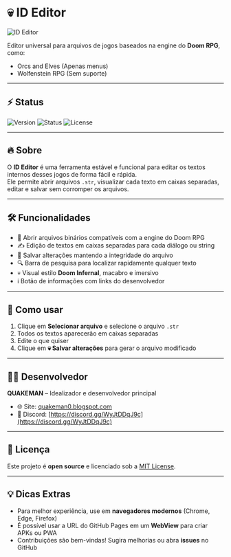 # 💀 ID Editor

![ID Editor](https://img.icons8.com/m_outlined/512/FFFFFF/info.png)

Editor universal para arquivos de jogos baseados na engine do **Doom RPG**, como:  
- Orcs and Elves  (Apenas menus)
- Wolfenstein RPG  (Sem suporte)

---

## ⚡ Status

![Version](https://img.shields.io/badge/version-1.0-red)
![Status](https://img.shields.io/badge/status-stable-green)
![License](https://img.shields.io/badge/license-MIT-blue)

---

## 🔥 Sobre

O **ID Editor** é uma ferramenta estável e funcional para editar os textos internos desses jogos de forma fácil e rápida.  
Ele permite abrir arquivos `.str`, visualizar cada texto em caixas separadas, editar e salvar sem corromper os arquivos.

---

## 🛠️ Funcionalidades

- 📂 Abrir arquivos binários compatíveis com a engine do Doom RPG  
- ✍️ Edição de textos em caixas separadas para cada diálogo ou string  
- 💾 Salvar alterações mantendo a integridade do arquivo  
- 🔍 Barra de pesquisa para localizar rapidamente qualquer texto  
- 💀 Visual estilo **Doom Infernal**, macabro e imersivo  
- ℹ️ Botão de informações com links do desenvolvedor  

---

## 📌 Como usar

1. Clique em **Selecionar arquivo** e selecione o arquivo `.str`  
2. Todos os textos aparecerão em caixas separadas  
3. Edite o que quiser  
4. Clique em **💀 Salvar alterações** para gerar o arquivo modificado  

---

## 👨‍💻 Desenvolvedor

**QUAKEMAN** – Idealizador e desenvolvedor principal  
- 🌐 Site: [quakeman0.blogspot.com](https://quakeman0.blogspot.com)  
- 💬 Discord: [https://discord.gg/WyJtDDqJ9c](https://discord.gg/WyJtDDqJ9c)  

---

## 📄 Licença

Este projeto é **open source** e licenciado sob a [MIT License](https://opensource.org/licenses/MIT).  

---

## 💡 Dicas Extras

- Para melhor experiência, use em **navegadores modernos** (Chrome, Edge, Firefox)  
- É possível usar a URL do GitHub Pages em um **WebView** para criar APKs ou PWA  
- Contribuições são bem-vindas! Sugira melhorias ou abra **issues** no GitHub
